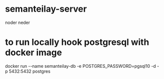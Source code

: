 # semanteilay-server

noder neder

# to run locally hook postgresql with docker image

docker run --name semanteilay-db -e POSTGRES_PASSWORD=pgsql10 -d -p 5432:5432 postgres

